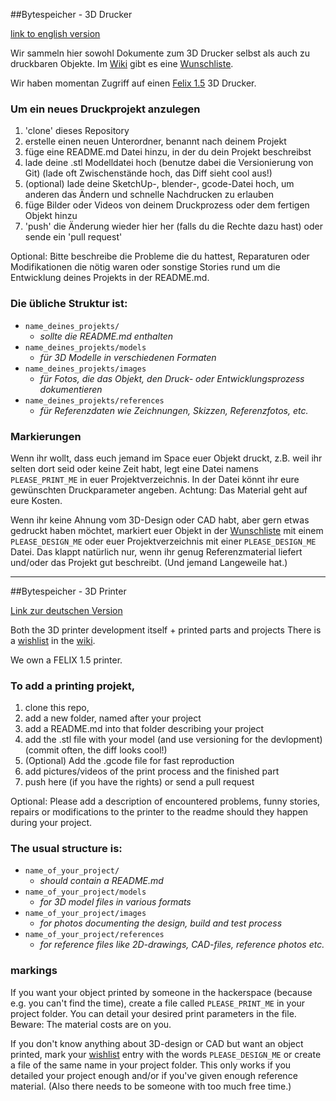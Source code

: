 ##Bytespeicher - 3D Drucker

[link to english version](#bytespeicher---3d-printer)

Wir sammeln hier sowohl Dokumente zum 3D Drucker selbst als auch zu druckbaren Objekte.
Im [Wiki](https://github.com/Bytespeicher/3D_Printer/wiki) gibt es eine [Wunschliste](https://github.com/Bytespeicher/3D_Printer/wishlist).


Wir haben momentan Zugriff auf einen [Felix 1.5](http://shop.felixprinters.com/) 3D Drucker.

### Um ein neues Druckprojekt anzulegen

1. 'clone' dieses Repository
2. erstelle einen neuen Unterordner, benannt nach deinem Projekt
3. füge eine README.md Datei hinzu, in der du dein Projekt beschreibst
4. lade deine .stl Modelldatei hoch (benutze dabei die Versionierung von Git) (lade oft Zwischenstände hoch, das Diff sieht cool aus!)
5. (optional) lade deine SketchUp-, blender-, gcode-Datei hoch, um anderen das Ändern und schnelle Nachdrucken zu erlauben
6. füge Bilder oder Videos von deinem Druckprozess oder dem fertigen Objekt hinzu
7. 'push' die Änderung wieder hier her (falls du die Rechte dazu hast) oder sende ein 'pull request'

Optional: Bitte beschreibe die Probleme die du hattest, Reparaturen oder Modifikationen die nötig waren oder sonstige Stories rund um die Entwicklung deines Projekts in der README.md. 

### Die übliche Struktur ist:
- `name_deines_projekts/`  
    - *sollte die README.md enthalten*  
- `name_deines_projekts/models`  
    - *für 3D Modelle in verschiedenen Formaten*  
- `name_deines_projekts/images`  
    - *für Fotos, die das Objekt, den Druck- oder Entwicklungsprozess dokumentieren*  
- `name_deines_projekts/references`  
    - *für Referenzdaten wie Zeichnungen, Skizzen, Referenzfotos, etc.*  

### Markierungen
Wenn ihr wollt, dass euch jemand im Space euer Objekt druckt, z.B. weil ihr selten dort seid oder keine Zeit habt,
legt eine Datei namens `PLEASE_PRINT_ME` in euer Projektverzeichnis. In der Datei könnt ihr eure gewünschten Druckparameter angeben. Achtung: Das Material geht auf eure Kosten.

Wenn ihr keine Ahnung vom 3D-Design oder CAD habt, aber gern etwas gedruckt haben möchtet, markiert euer Objekt in der [Wunschliste](https://github.com/Bytespeicher/3D_Printer/wiki/wishlist) mit einem `PLEASE_DESIGN_ME` oder euer Projektverzeichnis mit einer `PLEASE_DESIGN_ME` Datei. Das klappt natürlich nur, wenn ihr genug Referenzmaterial liefert und/oder das Projekt gut beschreibt. (Und jemand Langeweile hat.)

----------------------------------------------------------------------------------------------------
##Bytespeicher - 3D Printer

[Link zur deutschen Version](#bytespeicher---3d-drucker)

Both the 3D printer development itself + printed parts and projects
There is a [wishlist](https://github.com/Bytespeicher/3D_Printer/wishlist) in the [wiki](https://github.com/Bytespeicher/3D_Printer/wiki).

We own a FELIX 1.5 printer. 

### To add a printing projekt, 

1. clone this repo, 
2. add a new folder, named after your project
3. add a README.md into that folder describing your project
4. add the .stl file with your model (and use versioning for the devlopment) (commit often, the diff looks cool!)
5. (Optional) Add the .gcode file for fast reproduction
6. add pictures/videos of the print process and the finished part
7. push here (if you have the rights) or send a pull request

Optional: Please add a description of encountered problems, funny stories, repairs or modifications to the printer to the readme should they happen during your project.

### The usual structure is:
- `name_of_your_project/`  
    - *should contain a README.md*  
- `name_of_your_project/models`  
    - *for 3D model files in various formats*  
- `name_of_your_project/images`  
    - *for photos documenting the design, build and test process*  
- `name_of_your_project/references`  
    - *for reference files like 2D-drawings, CAD-files, reference photos etc.*  

### markings
If you want your object printed by someone in the hackerspace (because e.g. you can't find the time), create a file called
 `PLEASE_PRINT_ME` in your project folder. You can detail your desired print parameters in the file. Beware: The material costs are on you.
 
If you don't know anything about 3D-design or CAD but want an object printed, mark your [wishlist](https://github.com/Bytespeicher/3D_Printer/wiki/wishlist) entry with
the words `PLEASE_DESIGN_ME` or create a file of the same name in your project folder. This only works if you detailed your project enough and/or if you've given enough reference material. (Also there needs to be someone with too much free time.)

